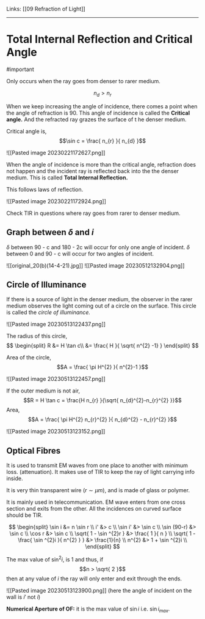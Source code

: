 Links: [[09 Refraction of Light]]
___
# Total Internal Reflection and Critical Angle 
#important 

Only occurs when the ray goes from denser to rarer medium.

$$n_{d} > n_{r}$$

When we keep increasing the angle of incidence, there comes a point when the angle of refraction is 90. This angle of incidence is called the **Critical angle.** And the refracted ray grazes the surface of t he denser medium. 

Critical angle is,
$$\sin c = \frac{ n_{r} }{ n_{d} }$$

![[Pasted image 20230221172627.png]]

When the angle of incidence is more than the critical angle, refraction does not happen and the incident ray is reflected back into the the denser medium. This is called **Total Internal Reflection.**

This follows laws of reflection. 

![[Pasted image 20230221172924.png]]

Check TIR in questions where ray goes from rarer to denser medium. 

## Graph between $\delta$ and $i$
$\delta$ between 90 - c and 180 - 2c will occur for only one angle of incident. 
$\delta$ between 0 and 90 - c will occur for two angles of incident.  


![[original_20(b)(14-4-21).jpg]]
![[Pasted image 20230512132904.png]]

## Circle of Illuminance
If there is a source of light in the denser medium, the observer in the rarer medium observes the light coming out of a circle on the surface. This circle is called the *circle of illuminance.*

![[Pasted image 20230513122437.png]]

The radius of this circle,
$$
\begin{split}
R &= H \tan c\\
&= \frac{ H }{ \sqrt{ n^{2} -1} }
\end{split}
$$

Area of the circle,
$$A = \frac{ \pi H^{2} }{ n^{2}-1 }$$

![[Pasted image 20230513122457.png]]

If the outer medium is not air,
$$R = H \tan c = \frac{H n_{r} }{\sqrt{ n_{d}^{2}-n_{r}^{2} }}$$
Area,
$$A = \frac{ \pi H^{2} n_{r}^{2} }{ n_{d}^{2} - n_{r}^{2} }$$

![[Pasted image 20230513123152.png]]

## Optical Fibres
It is used to transmit EM waves from one place to another with minimum loss. (attenuation). It makes use of TIR to keep the ray of light carrying info inside. 

It is very thin transparent wire $(r \sim \mu m)$, and is made of glass or polymer. 

It is mainly used in telecommunication. EM wave enters from one cross section and exits from the other. All the incidences on curved surface should be TIR. 

$$
\begin{split}
\sin i &= n \sin r \\
i' &> c \\
\sin i' &> \sin c \\
\sin (90-r) &> \sin c \\
\cos r &> \sin c \\
\sqrt{ 1 - \sin ^{2}r } &> \frac{ 1 }{ n } \\
\sqrt{ 1 - \frac{ \sin ^{2}i }{ n^{2} } } &> \frac{1}{n} \\
n^{2} &> 1 + \sin ^{2}i \\
\end{split}
$$

The max value of $\sin ^{2}i$, is 1 and thus, if 
$$n > \sqrt{ 2 }$$
then at any value of $i$ the ray will only enter and exit through the ends. 

![[Pasted image 20230513123900.png]]
(here the angle of incident on the wall is $i'$ not $i$)

**Numerical Aperture of OF:** it is the max value of $\sin i$ i.e. $\sin i_{max}$. 

